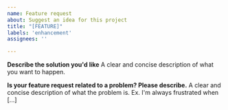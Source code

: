 ```yaml
---
name: Feature request
about: Suggest an idea for this project
title: "[FEATURE]"
labels: 'enhancement'
assignees: ''

---
```


**Describe the solution you'd like**
A clear and concise description of what you want to happen.

**Is your feature request related to a problem? Please describe.**
A clear and concise description of what the problem is. Ex. I'm always frustrated when [...]
